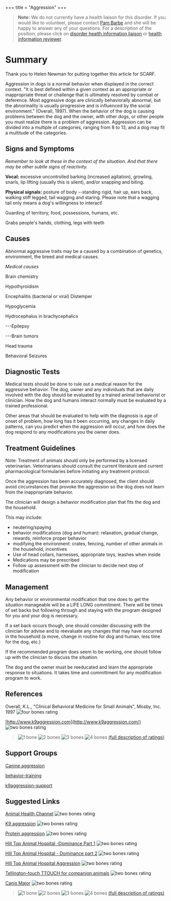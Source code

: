 +++
title = "Aggression"
+++

> **Note:** We do not currently have a health liaison for this disorder.
> If you would like to volunteer, please contact
> [Pam Barbe](mailto:president@samoyedhealthfoundation.org?subject=Questions%20about%20becoming%20a%20Health%20Information%20Liaison%20or%20Reviewer)
> and she will be happy to answer any of your questions.
> For a description of the position, please click on
> [disorder health information liaison](/become-a-health-information-liaison)
> or
> [health information reviewer](/become-a-health-information-reviewer).

# Summary

Thank you to Helen Newman for putting together this article for SCARF.

Aggression in dogs is a normal behavior when displayed in the correct
context.  "It is best defined within a given context as an appropriate
or inappropriate threat or challenge that is ultimately resolved by
combat or deference. Most aggressive dogs are clinically behaviorally
abnormal, but the abnormality is usually progressive and is influenced
by the social environment."  (Overall, 1997).  When the behavior of the
dog is causing problems between the dog and the owner, with other dogs,
or other people you must realize there is a problem of aggression.
Aggression can be divided into a multiple of categories, ranging from 8
to 13, and a dog may fit a multitude of the categories.

Signs and Symptoms
------------------

*Remember to look at these in the context of the situation*.
*And that there may be other subtle signs of reactivity.*

**Vocal:** excessive uncontrolled barking (increased agitation),
growling, snarls, lip lifting (usually this is silent), and/or snapping
and biting.

**Physical signals:**  posture of body \--standing rigid, hair up, ears
back, walking stiff legged, tail wagging and staring.  Please note that
a wagging tail only means a dog's willingness to interact!

Guarding of territory, food, possessions, humans, etc.

Grabs people's hands, clothing, legs with teeth

Causes
------

Abnormal aggressive traits may be a caused by a combination  of
genetics, environment, the breed and medical causes.

*Medical causes*

Brain chemistry

Hypothyroidism

Encephalitis (bacterial or viral) Distemper

Hypoglycemia

Hydrocephalus in brachycephalics

---Epilepsy

---Brain tumors

Head trauma

Behavioral Seizures

Diagnostic Tests
----------------

Medical tests should be done to rule out a medical reason for the
aggressive behavior. The dog, owner and any individuals that are daily
involved with the dog should be evaluated by a trained animal
behaviorist or clinician.  How the dog and humans interact normally must
be evaluated by a trained professional.

Other areas that should be evaluated to help with the diagnosis is age
of onset of problem, how long has it been occurring, any changes in
daily patterns, can you predict when the aggression will occur, and how
does the dog respond to any modifications you the owner does.

Treatment Guidelines
--------------------

Note: Treatment of animals should only be performed by a licensed
veterinarian. Veterinarians should consult the current literature and
current pharmacological formularies before initiating any treatment
protocol.

Once the aggression has been accurately diagnosed, the client should
avoid circumstances that provoke the aggression so the dog does not
learn from the inappropriate behavior.

The clinician will design a behavior modification plan that fits the dog
and the household.

This may include:

- neutering/spaying
- behavior modifications (dog and human):  relaxation,  gradual change, rewards, reinforce proper behavior
- modifying the environment:  crates, fencing, number of other animals in the household, incentives
- Use of head collars, harnesses, appropriate toys, leashes when inside
- Medications may be prescribed
- Follow up assessment with the clinician to decide next step of modification

Management
----------

Any behavior or environmental modification that one does to get the
situation manageable will be a LIFE LONG commitment.  There will be
times of set backs but following through and staying with the program
designed for you and your dog is necessary.

If a set back occurs though, one should consider discussing with the
clinician for advise and to reevaluate any changes that may have
occurred in the household (a move, change in routine for dog and human,
less time for the dog, etc.)

If the recommended program does seem to be working, one should follow up
with the clinician to discuss the situation.

The dog and the owner must be reeducated and learn the appropriate
response to situations.  It takes time and committment for any
modification program to work.

References
----------

Overall, K.L., "Clinical Behavioral Medicine for Small Animals", Mosby, Inc. 1997 ![four bones rating](/img/4-bones.gif)

[http://www.k9aggression.com](http://www.k9aggression.com/) ![two bones rating](/img/2-bones.gif)

> ![1 bone](/img/1-bone.gif)
> ![2 bones](/img/2-bones.gif)
> ![3 bones](/img/3-bones.gif)
> ![4 bones](/img/4-bones.gif)
> [(full description of ratings)](/diseases/ratings-what-do-they-mean)

Support Groups
--------------

[Canine aggression](http://groups.yahoo.com/group/canineaggression/)

[behavior-training](http://groups.yahoo.com/group/behavior-training/)

[k9aggression-support](http://groups.yahoo.com/group/k9aggression-support/)

Suggested Links
---------------

[Animal Health Channel](http://www.healthcommunities.com/canine-aggression/dominance-aggression.shtml)
![two bones rating](/img/2-bones.gif)

[K9 aggression](http://www.k9aggression.com/)
![two bones rating](/img/2-bones.gif)

[Protein aggression](http://www.provet.co.uk/petfacts/healthtips/proteinaggression.htm)
![two bones rating](/img/2-bones.gif)

[Hill Top Animal Hospital -Dominance Part 1](http://www.hilltopanimalhospital.com/pet-info/k9info/k9dominance1/)
![two bones rating](/img/2-bones.gif)

[Hill Top Animal Hospital - Dominance part 2](http://www.hilltopanimalhospital.com/pet-info/k9info/k9dominance2/)
![two bones rating](/img/2-bones.gif)

[Hill Top Animal Hospital Aggression](http://www.hilltopanimalhospital.com/pet-info/k9info/k9aggression/)
![two bones rating](/img/2-bones.gif)

[Tellington-touch TTOUCH for companion animals](http://tteam-ttouch.com/whyTTouch.shtml)
![two bones rating](/img/2-bones.gif)

[Canis Major](http://www.canismajor.com/dog/tagress.html)
![two bones rating](/img/2-bones.gif)

> ![1 bone](/img/1-bone.gif)
> ![2 bones](/img/2-bones.gif)
> ![3 bones](/img/3-bones.gif)
> ![4 bones](/img/4-bones.gif)
> [(full description of ratings)](/diseases/ratings-what-do-they-mean)
